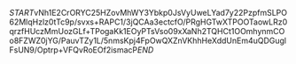 $START$vNh1E2CrORYC25HZovMhWY3Ybkp0JsVyUweLYad7y22PzpfmSLPO62MlqHzlz0tTc9p/svxs+RAPC1/3jQCAa3ectcfO/PRgHGTwXTPOOTaowLRz0qrzfHUczMmUozGLf+TPogaKk1EOyPTsVso09xXaNh2TQHCt1OOmhynmCOo8FZWZ0jYG/PauvTZy1L/5nmsKpj4FpOwQXZnVKhhHeXddUnEm4uQDGuglFsUN9/Optrp+VFQvRoEOf2ismacP$END$